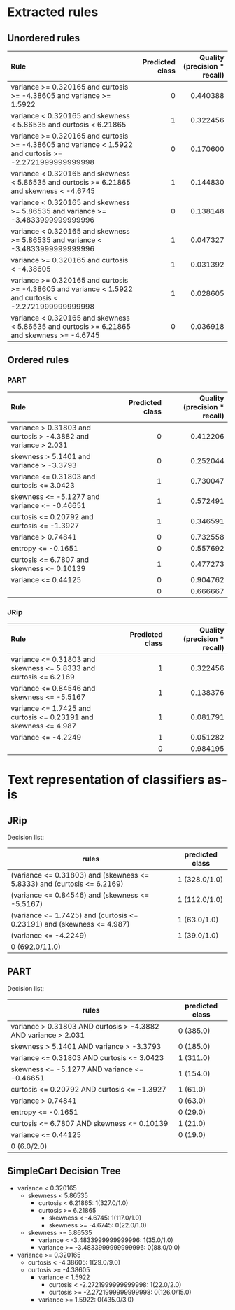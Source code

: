 # Extracted rules

## Unordered rules

| Rule | Predicted class | Quality (precision * recall) |
|:----|----:|----:|
| variance >= 0.320165 and curtosis >= -4.38605 and variance >= 1.5922 | 0 | 0.440388 |
| variance < 0.320165 and skewness < 5.86535 and curtosis < 6.21865 | 1 | 0.322456 |
| variance >= 0.320165 and curtosis >= -4.38605 and variance < 1.5922 and curtosis >= -2.2721999999999998 | 0 | 0.170600 |
| variance < 0.320165 and skewness < 5.86535 and curtosis >= 6.21865 and skewness < -4.6745 | 1 | 0.144830 |
| variance < 0.320165 and skewness >= 5.86535 and variance >= -3.4833999999999996 | 0 | 0.138148 |
| variance < 0.320165 and skewness >= 5.86535 and variance < -3.4833999999999996 | 1 | 0.047327 |
| variance >= 0.320165 and curtosis < -4.38605 | 1 | 0.031392 |
| variance >= 0.320165 and curtosis >= -4.38605 and variance < 1.5922 and curtosis < -2.2721999999999998 | 1 | 0.028605 |
| variance < 0.320165 and skewness < 5.86535 and curtosis >= 6.21865 and skewness >= -4.6745 | 0 | 0.036918 |

## Ordered rules

### PART

| Rule | Predicted class | Quality (precision * recall) |
|:----|----:|----:|
| variance > 0.31803 and curtosis > -4.3882 and variance > 2.031 | 0 | 0.412206 |
| skewness > 5.1401 and variance > -3.3793 | 0 | 0.252044 |
| variance <= 0.31803 and curtosis <= 3.0423 | 1 | 0.730047 |
| skewness <= -5.1277 and variance <= -0.46651 | 1 | 0.572491 |
| curtosis <= 0.20792 and curtosis <= -1.3927 | 1 | 0.346591 |
| variance > 0.74841 | 0 | 0.732558 |
| entropy <= -0.1651 | 0 | 0.557692 |
| curtosis <= 6.7807 and skewness <= 0.10139 | 1 | 0.477273 |
| variance <= 0.44125 | 0 | 0.904762 |
|  | 0 | 0.666667 |


### JRip

| Rule | Predicted class | Quality (precision * recall) |
|:----|----:|----:|
| variance <= 0.31803 and skewness <= 5.8333 and curtosis <= 6.2169 | 1 | 0.322456 |
| variance <= 0.84546 and skewness <= -5.5167 | 1 | 0.138376 |
| variance <= 1.7425 and curtosis <= 0.23191 and skewness <= 4.987 | 1 | 0.081791 |
| variance <= -4.2249 | 1 | 0.051282 |
|  | 0 | 0.984195 |


# Text representation of classifiers as-is

## JRip

Decision list:

rules | predicted class
---|---
(variance <= 0.31803) and (skewness <= 5.8333) and (curtosis <= 6.2169)|1 (328.0/1.0)
(variance <= 0.84546) and (skewness <= -5.5167)|1 (112.0/1.0)
(variance <= 1.7425) and (curtosis <= 0.23191) and (skewness <= 4.987)|1 (63.0/1.0)
(variance <= -4.2249)|1 (39.0/1.0)
|0 (692.0/11.0)


## PART

Decision list:

rules | predicted class
---|---
variance > 0.31803 AND curtosis > -4.3882 AND variance > 2.031|0 (385.0)
skewness > 5.1401 AND variance > -3.3793|0 (185.0)
variance <= 0.31803 AND curtosis <= 3.0423|1 (311.0)
skewness <= -5.1277 AND variance <= -0.46651|1 (154.0)
curtosis <= 0.20792 AND curtosis <= -1.3927|1 (61.0)
variance > 0.74841|0 (63.0)
entropy <= -0.1651|0 (29.0)
curtosis <= 6.7807 AND skewness <= 0.10139|1 (21.0)
variance <= 0.44125|0 (19.0)
|0 (6.0/2.0)


## SimpleCart Decision Tree

* variance < 0.320165
	* skewness < 5.86535
		* curtosis < 6.21865: 1(327.0/1.0)
		* curtosis >= 6.21865
			* skewness < -4.6745: 1(117.0/1.0)
			* skewness >= -4.6745: 0(22.0/1.0)
	* skewness >= 5.86535
		* variance < -3.4833999999999996: 1(35.0/1.0)
		* variance >= -3.4833999999999996: 0(88.0/0.0)
* variance >= 0.320165
	* curtosis < -4.38605: 1(29.0/9.0)
	* curtosis >= -4.38605
		* variance < 1.5922
			* curtosis < -2.2721999999999998: 1(22.0/2.0)
			* curtosis >= -2.2721999999999998: 0(126.0/15.0)
		* variance >= 1.5922: 0(435.0/3.0)


